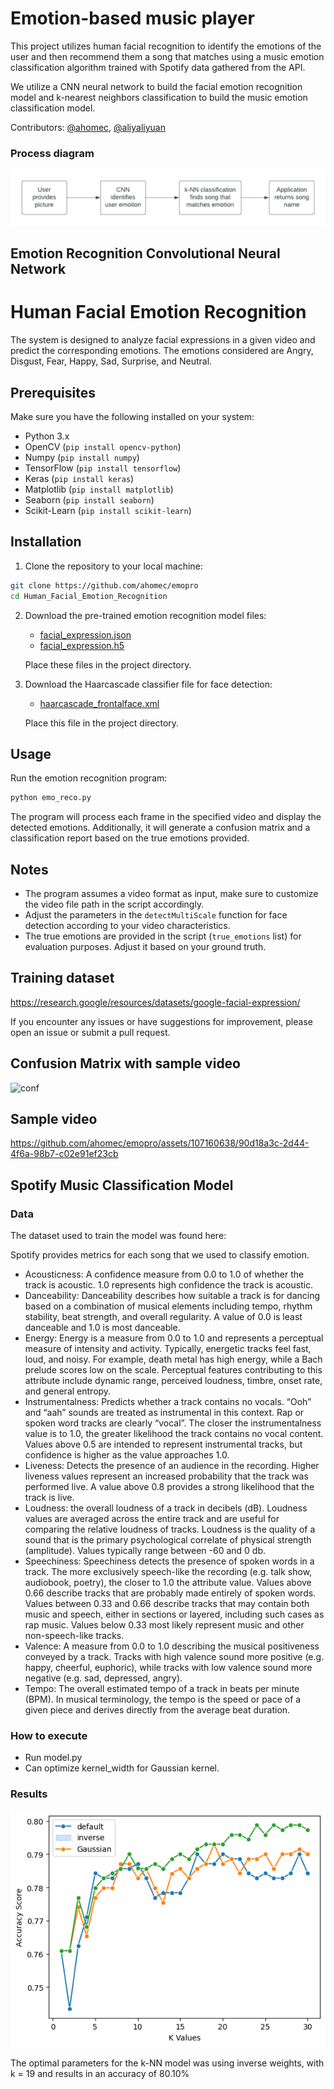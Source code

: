 # Emotion-based music player
This project utilizes human facial recognition to identify the emotions of the user and then recommend them a song that matches using a music emotion classification algorithm trained with Spotify data gathered from the API.

We utilize a CNN neural network to build the facial emotion recognition model and k-nearest neighbors classification to build the music emotion classification model.

Contributors: [@ahomec](https://github.com/ahomec), [@aliyaliyuan](https://github.com/aliyaliyuan)

### Process diagram
![Process Diagram](imgs/process-diagram.png)

## Emotion Recognition Convolutional Neural Network

# Human Facial Emotion Recognition
The system is designed to analyze facial expressions in a given video and predict the corresponding emotions. The emotions considered are Angry, Disgust, Fear, Happy, Sad, Surprise, and Neutral.

## Prerequisites

Make sure you have the following installed on your system:

- Python 3.x
- OpenCV (`pip install opencv-python`)
- Numpy (`pip install numpy`)
- TensorFlow (`pip install tensorflow`)
- Keras (`pip install keras`)
- Matplotlib (`pip install matplotlib`)
- Seaborn (`pip install seaborn`)
- Scikit-Learn (`pip install scikit-learn`)

## Installation

1. Clone the repository to your local machine:

```bash
git clone https://github.com/ahomec/emopro
cd Human_Facial_Emotion_Recognition
```

2. Download the pre-trained emotion recognition model files:
   - [facial_expression.json](/path/to/facial_expression.json)
   - [facial_expression.h5](/path/to/facial_expression.h5)
   
   Place these files in the project directory.

3. Download the Haarcascade classifier file for face detection:
   - [haarcascade_frontalface.xml](/path/to/haarcascade_frontalface.xml)
   
   Place this file in the project directory.

## Usage

Run the emotion recognition program:

```bash
python emo_reco.py
```

The program will process each frame in the specified video and display the detected emotions. Additionally, it will generate a confusion matrix and a classification report based on the true emotions provided.

## Notes

- The program assumes a video format as input, make sure to customize the video file path in the script accordingly.
- Adjust the parameters in the `detectMultiScale` function for face detection according to your video characteristics.
- The true emotions are provided in the script (`true_emotions` list) for evaluation purposes. Adjust it based on your ground truth.

## Training dataset
https://research.google/resources/datasets/google-facial-expression/ 

If you encounter any issues or have suggestions for improvement, please open an issue or submit a pull request.

## Confusion Matrix with sample video

<img width="422" alt="conf" src="https://github.com/ahomec/emopro/assets/107160638/d59a37ad-29fe-4797-ab3c-b5ead2a1fd9a">

## Sample video 

https://github.com/ahomec/emopro/assets/107160638/90d18a3c-2d44-4f6a-98b7-c02e91ef23cb


## Spotify Music Classification Model

### Data

The dataset used to train the model was found here:

Spotify provides metrics for each song that we used to classify emotion.

* Acousticness: A confidence measure from 0.0 to 1.0 of whether the track is acoustic. 1.0 represents high confidence the track is acoustic.
* Danceability: Danceability describes how suitable a track is for dancing based on a combination of musical elements including tempo, rhythm stability, beat strength, and overall regularity. A value of 0.0 is least danceable and 1.0 is most danceable.
* Energy: Energy is a measure from 0.0 to 1.0 and represents a perceptual measure of intensity and activity. Typically, energetic tracks feel fast, loud, and noisy. For example, death metal has high energy, while a Bach prelude scores low on the scale. Perceptual features contributing to this attribute include dynamic range, perceived loudness, timbre, onset rate, and general entropy.
* Instrumentalness: Predicts whether a track contains no vocals. “Ooh” and “aah” sounds are treated as instrumental in this context. Rap or spoken word tracks are clearly “vocal”. The closer the instrumentalness value is to 1.0, the greater likelihood the track contains no vocal content. Values above 0.5 are intended to represent instrumental tracks, but confidence is higher as the value approaches 1.0.
* Liveness: Detects the presence of an audience in the recording. Higher liveness values represent an increased probability that the track was performed live. A value above 0.8 provides a strong likelihood that the track is live.
* Loudness: the overall loudness of a track in decibels (dB). Loudness values are averaged across the entire track and are useful for comparing the relative loudness of tracks. Loudness is the quality of a sound that is the primary psychological correlate of physical strength (amplitude). Values typically range between -60 and 0 db.
* Speechiness: Speechiness detects the presence of spoken words in a track. The more exclusively speech-like the recording (e.g. talk show, audiobook, poetry), the closer to 1.0 the attribute value. Values above 0.66 describe tracks that are probably made entirely of spoken words. Values between 0.33 and 0.66 describe tracks that may contain both music and speech, either in sections or layered, including such cases as rap music. Values below 0.33 most likely represent music and other non-speech-like tracks.
* Valence: A measure from 0.0 to 1.0 describing the musical positiveness conveyed by a track. Tracks with high valence sound more positive (e.g. happy, cheerful, euphoric), while tracks with low valence sound more negative (e.g. sad, depressed, angry).
* Tempo: The overall estimated tempo of a track in beats per minute (BPM). In musical terminology, the tempo is the speed or pace of a given piece and derives directly from the average beat duration.

### How to execute
* Run model.py
* Can optimize kernel_width for Gaussian kernel.

### Results

![](imgs/k-fold-cv.png)

The optimal parameters for the k-NN model was using inverse weights, with k = 19 and results in an accuracy of 80.10%
